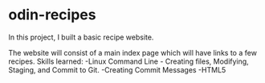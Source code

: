 # odin-recipes
In this project, I built a basic recipe website.

The website will consist of a main index page which will have links to a few recipes.
Skills learned:
-Linux Command Line - Creating files, Modifying, Staging, and Commit to Git. 
-Creating Commit Messages
-HTML5  